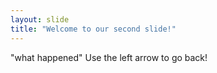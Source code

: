 ```yaml
---
layout: slide
title: "Welcome to our second slide!"
---
```

"what happened"
Use the left arrow to go back!
